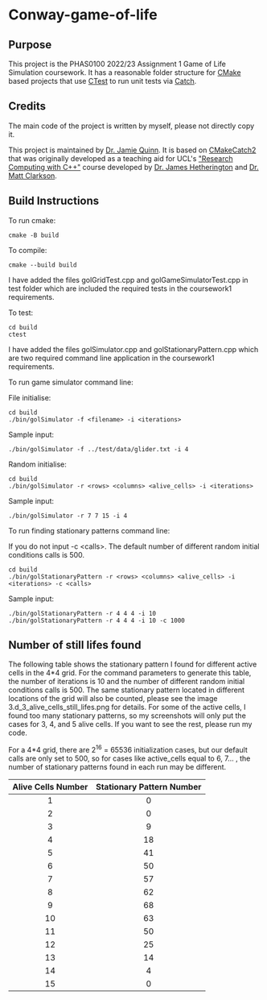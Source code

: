 # Conway-game-of-life

Purpose
-------

This project is the PHAS0100 2022/23 Assignment 1 Game of Life Simulation coursework. It has a reasonable folder structure for [CMake](https://cmake.org/) based projects that use [CTest](https://cmake.org/) to run unit tests via [Catch](https://github.com/catchorg/Catch2). 

Credits
-------

The main code of the project is written by myself, please not directly copy it.

This project is maintained by [Dr. Jamie Quinn](http://jamiejquinn.com/). It is based on [CMakeCatch2](https://github.com/UCL/CMakeCatch2.git) that was originally developed as a teaching aid for UCL's ["Research Computing with C++"](https://github-pages.ucl.ac.uk/research-computing-with-cpp/) course developed by [Dr. James Hetherington](http://www.ucl.ac.uk/research-it-services/people/james) and [Dr. Matt Clarkson](https://iris.ucl.ac.uk/iris/browse/profile?upi=MJCLA42).

Build Instructions
------------------

To run cmake:

```
cmake -B build
```

To compile:

```
cmake --build build
```

I have added the files golGridTest.cpp and golGameSimulatorTest.cpp in test folder which are included the required tests in the coursework1 requirements.  

To test:

```
cd build
ctest
```

I have added the files golSimulator.cpp and golStationaryPattern.cpp which are two required command line application in the coursework1 requirements. 


To run game simulator command line:

File initialise:

```
cd build
./bin/golSimulator -f <filename> -i <iterations>
```

Sample input:

```
./bin/golSimulator -f ../test/data/glider.txt -i 4
```

Random initialise:

```
cd build
./bin/golSimulator -r <rows> <columns> <alive_cells> -i <iterations>
```

Sample input:

```
./bin/golSimulator -r 7 7 15 -i 4
```

To run finding stationary patterns command line:

If you do not input -c \<calls>. The default number of different random initial conditions calls is 500.

```
cd build
./bin/golStationaryPattern -r <rows> <columns> <alive_cells> -i <iterations> -c <calls>
```

Sample input:

```
./bin/golStationaryPattern -r 4 4 4 -i 10
./bin/golStationaryPattern -r 4 4 4 -i 10 -c 1000
```

Number of still lifes found
------------------

The following table shows the stationary pattern I found for different active cells in the 4*4 grid. For the command parameters to generate this table, the number of iterations is 10 and the number of different random initial conditions calls is 500. The same stationary pattern located in different locations of the grid will also be counted, please see the image 3.d_3_alive_cells_still_lifes.png for details. For some of the active cells, I found too many stationary patterns, so my screenshots will only put the cases for 3, 4, and 5 alive cells. If you want to see the rest, please run my code. 

For a 4*4 grid, there are $2^{16}$ = 65536 initialization cases, but our default calls are only set to 500, so for cases like active_cells equal to 6, 7... , the number of stationary patterns found in each run may be different.

| Alive Cells Number | Stationary Pattern Number |
| :----------------: | :-----------------------: |
|         1          |             0             |
|         2          |             0             |
|         3          |             9             |
|         4          |            18             |
|         5          |            41             |
|         6          |            50             |
|         7          |            57             |
|         8          |            62             |
|         9          |            68             |
|         10         |            63             |
|         11         |            50             |
|         12         |            25             |
|         13         |            14             |
|         14         |             4             |
|         15         |             0             |


